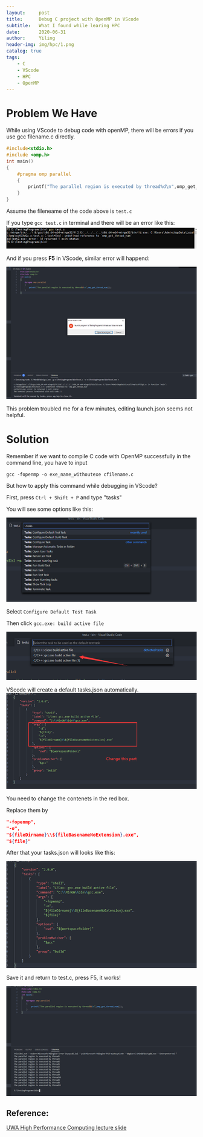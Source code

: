 ```yaml
---
layout:     post
title:      Debug C project with OpenMP in VScode
subtitle:   What I found while learing HPC
date:       2020-06-31
author:     Yiling
header-img: img/hpc/1.png
catalog: true
tags:
    - C
    - VScode
    - HPC
    - OpenMP
---
```


# Problem We Have

While using VScode to debug code with openMP, there will be errors if you use gcc filename.c directly.

```c
#include<stdio.h>
#include <omp.h>
int main()
{
    #pragma omp parallel
    {
        printf("The parallel region is executed by thread%d\n",omp_get_thread_num());
    }
}
```
Assume the fileneame of the code above is `test.c`

If you type `gcc test.c` in terminal and there will be an error like this:
![](\img\hpc\err1.png)

And if you press **F5** in VScode, similar error will happend:

![](\img\hpc\err2.png)

This problem troubled me for a few minutes, editing launch.json seems not helpful.

# Solution

Remember if we want to compile C code with OpenMP successfully in the command line, you have to input

```shell
gcc -fopenmp -o exe_name_withoutexe cfilename.c
```
But how to apply this command while debugging in VScode?

First, press `Ctrl + Shift + P` and type "tasks"

You will see some options like this:

![](\img\hpc\tasks.png)

Select `Configure Default Test Task`

Then click `gcc.exe: build active file`

![](\img\hpc\gcc.png)

VScode will create a default tasks.json automatically.
![](\img\hpc\tasksjson.png)

You need to change the contenets in the red box.

Replace them by
```json
"-fopenmp",
"-o",
"${fileDirname}\\${fileBasenameNoExtension}.exe",
"${file}"
```
After that your tasks.json will looks like this:

![](\img\hpc\tasks2.png)

Save it and return to test.c, press F5, it works!

![](\img\hpc\output.png)


## Reference:

[UWA High Performance Computing lecture slide](https://teaching.csse.uwa.edu.au/units/CITS3402/lectures/index.html)